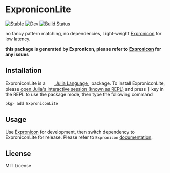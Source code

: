 # ExproniconLite

[![Stable](https://img.shields.io/badge/docs-stable-blue.svg)](https://Roger-luo.github.io/Expronicon.jl/stable)
[![Dev](https://img.shields.io/badge/docs-dev-blue.svg)](https://Roger-luo.github.io/Expronicon.jl/dev)
[![Build Status](https://github.com/Roger-luo/ExproniconLite.jl/workflows/CI/badge.svg)](https://github.com/Roger-luo/ExproniconLite.jl/actions)

no fancy pattern matching, no dependencies, Light-weight [Expronicon](https://github.com/Roger-luo/Expronicon.jl) for low latency.

**this package is generated by Expronicon, please refer to [Expronicon](https://github.com/Roger-luo/Expronicon.jl) for any issues**

## Installation

<p>
ExproniconLite is a &nbsp;
    <a href="https://julialang.org">
        <img src="https://raw.githubusercontent.com/JuliaLang/julia-logo-graphics/master/images/julia.ico" width="16em">
        Julia Language
    </a>
    &nbsp; package. To install ExproniconLite,
    please <a href="https://docs.julialang.org/en/v1/manual/getting-started/">open
    Julia's interactive session (known as REPL)</a> and press <kbd>]</kbd> key in the REPL to use the package mode, then type the following command
</p>

```julia
pkg> add ExproniconLite
```

## Usage

Use [Expronicon](https://github.com/Roger-luo/Expronicon.jl) for development, then switch dependency
to ExproniconLite for release. Please refer to `Expronicon` [documentation](https://Roger-luo.github.io/Expronicon.jl/stable).

## License

MIT License
